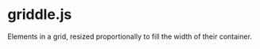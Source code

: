 griddle.js
==========

Elements in a grid, resized proportionally to fill the width of their container.
